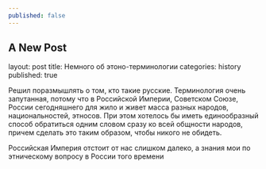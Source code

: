 ```yaml
---
published: false
---
```

## A New Post
layout: post
title: Немного об этоно-терминологии
categories: history
published: true

Решил поразмышлять о том, кто такие русские. Терминология очень запутанная, потому что в Российской Империи, Советском Союзе, России сегодняшнего для жило и живет масса разных народов, национальностей, этносов. При этом хотелось бы иметь единообразный способ обратиться одним словом сразу ко всей общности народов, причем сделать это таким образом, чтобы никого не обидеть.

Российская Империя отстоит от нас слишком далеко, а знания мои по этническому вопросу в России того времени 